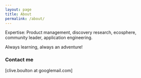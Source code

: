 ```yaml
---
layout: page
title: About
permalink: /about/
---
```


Expertise: Product management, discovery research, ecosphere, community leader, application engineering.  


Always learning, always an adventure!

### Contact me

[clive.boulton at googlemail.com]
